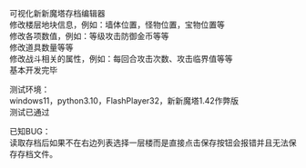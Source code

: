 可视化新新魔塔存档编辑器  
修改楼层地块信息，例如：墙体位置，怪物位置，宝物位置等  
修改各项数值，例如：等级攻击防御金币等等  
修改道具数量等等  
修改战斗相关的属性，例如：每回合攻击次数、攻击临界值等等  
基本开发完毕  

测试环境：  
windows11，python3.10，FlashPlayer32，新新魔塔1.42作弊版  
测试已通过

已知BUG：  
读取存档后如果不在右边列表选择一层楼而是直接点击保存按钮会报错并且无法保存存档文件。